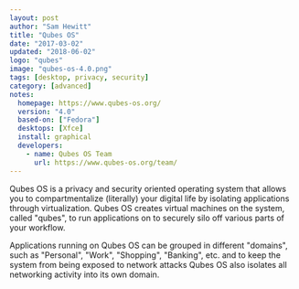 ```yaml
---
layout: post
author: "Sam Hewitt"
title: "Qubes OS"
date: "2017-03-02"
updated: "2018-06-02"
logo: "qubes"
image: "qubes-os-4.0.png"
tags: [desktop, privacy, security]
category: [advanced]
notes:
  homepage: https://www.qubes-os.org/
  version: "4.0"
  based-on: ["Fedora"]
  desktops: [Xfce]
  install: graphical
  developers:
    - name: Qubes OS Team
      url: https://www.qubes-os.org/team/
---
```


Qubes OS is a privacy and security oriented operating system that allows you to compartmentalize (literally) your digital life by isolating applications through virtualization. Qubes OS creates virtual machines on the system, called "qubes", to run applications on to securely silo off various parts of your workflow.

Applications running on Qubes OS can be grouped in different "domains", such as "Personal", "Work", "Shopping", "Banking", etc. and to keep the system from being exposed to network attacks Qubes OS also isolates all networking activity into its own domain.